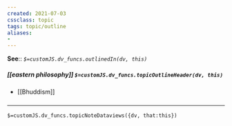 ```yaml
---
created: 2021-07-03
cssclass: topic
tags: topic/outline
aliases:
- 
---
```


**See**:: 
*`$=customJS.dv_funcs.outlinedIn(dv, this)`*

##### [[eastern philosophy]] `$=customJS.dv_funcs.topicOutlineHeader(dv, this)`

- [[Bhuddism]]


### <hr class="dataviews"/>

`$=customJS.dv_funcs.topicNoteDataviews({dv, that:this})`
